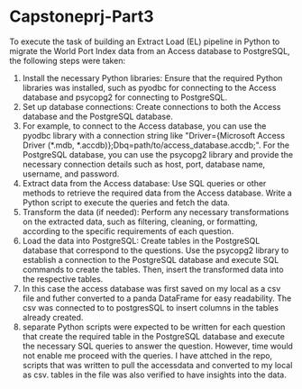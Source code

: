 # Capstoneprj-Part3

To execute the task of building an Extract Load (EL) pipeline in Python to migrate the World Port Index data from an Access database to PostgreSQL, the following steps were taken:
1.	Install the necessary Python libraries: Ensure that the required Python libraries was installed, such as pyodbc for connecting to the Access database and psycopg2 for connecting to PostgreSQL. 
2.	Set up database connections: Create connections to both the Access database and the PostgreSQL database.
3.	For example, to connect to the Access database, you can use the pyodbc library with a connection string like "Driver={Microsoft Access Driver (*.mdb, *.accdb)};Dbq=path/to/access_database.accdb;". For the PostgreSQL database, you can use the psycopg2 library and provide the necessary connection details such as host, port, database name, username, and password.
4.	Extract data from the Access database: Use SQL queries or other methods to retrieve the required data from the Access database. Write a Python script to execute the queries and fetch the data.
5.	Transform the data (if needed): Perform any necessary transformations on the extracted data, such as filtering, cleaning, or formatting, according to the specific requirements of each question.
6.	Load the data into PostgreSQL: Create tables in the PostgreSQL database that correspond to the questions. Use the psycopg2 library to establish a connection to the PostgreSQL database and execute SQL commands to create the tables. Then, insert the transformed data into the respective tables.
7.	In this case the access database was first saved on my local as a csv file and futher converted to a panda DataFrame for easy readability. The csv was connected to to postgresSQL to insert columns in the tables already created.
9.	separate Python scripts were expected to be written for each question that create the required table in the PostgreSQL database and execute the necessary SQL queries to answer the question. However, time would not enable me proceed with the queries.
I have attched in the repo, scripts that was written to pull the accessdata and converted to my local as csv. tables in the file was also verified to have insights into the data.
